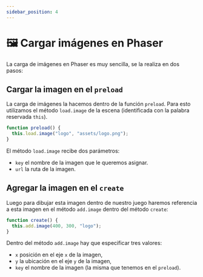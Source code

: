 ```yaml
---
sidebar_position: 4
---
```


# 🖼️ Cargar imágenes en Phaser

La carga de imágenes en Phaser es muy sencilla, se la realiza en dos pasos:

## Cargar la imagen en el `preload`

La carga de imágenes la hacemos dentro de la función `preload`. Para esto utilizamos el método `load.image` de la escena (identificada con la palabra reservada `this`).

```js
function preload() {
  this.load.image("logo", "assets/logo.png");
}
```

El método `load.image` recibe dos parámetros:

- `key` el nombre de la imagen que le queremos asignar.
- `url` la ruta de la imagen.

## Agregar la imagen en el `create`

Luego para dibujar esta imagen dentro de nuestro juego haremos referencia a esta imagen en el método `add.image` dentro del método `create`:

```js
function create() {
  this.add.image(400, 300, "logo");
}
```

Dentro del método `add.image` hay que especificar tres valores:

- `x` posición en el eje `x` de la imagen,
- `y` la ubicación en el eje `y` de la imagen,
- `key` el nombre de la imagen (la misma que tenemos en el `preload`).
